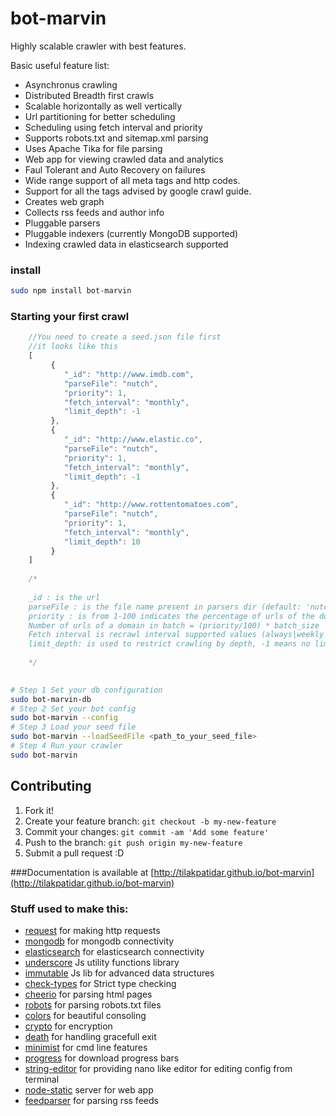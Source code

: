 # bot-marvin

Highly scalable crawler with best features.

Basic useful feature list:

 * Asynchronus crawling
 * Distributed Breadth first crawls
 * Scalable horizontally as well vertically
 * Url partitioning for better scheduling
 * Scheduling using fetch interval and priority
 * Supports robots.txt and sitemap.xml parsing
 * Uses Apache Tika for file parsing
 * Web app for viewing crawled data and analytics
 * Faul Tolerant and Auto Recovery on failures
 * Wide range support of all meta tags and http codes.
 * Support for all the tags advised by google crawl guide.
 * Creates web graph
 * Collects rss feeds and author info
 * Pluggable parsers
 * Pluggable indexers (currently MongoDB supported)
 * Indexing crawled data in elasticsearch supported

### install

```bash
sudo npm install bot-marvin
```

### Starting your first crawl
```javascript
	//You need to create a seed.json file first
    //it looks like this
    [
         {
            "_id": "http://www.imdb.com",
            "parseFile": "nutch",
            "priority": 1,
            "fetch_interval": "monthly",
            "limit_depth": -1 
         },
         {
            "_id": "http://www.elastic.co",
            "parseFile": "nutch",
            "priority": 1,
            "fetch_interval": "monthly",
            "limit_depth": -1 
         },
         {
            "_id": "http://www.rottentomatoes.com",
            "parseFile": "nutch",
            "priority": 1,
            "fetch_interval": "monthly",
            "limit_depth": 10 
         }
    ]
    
    /*
    
    _id : is the url
    parseFile : is the file name present in parsers dir (default: 'nutch')
    priority : is from 1-100 indicates the percentage of urls of the domain in a single crawl job.
    Number of urls of a domain in batch = (priority/100) * batch_size
    Fetch interval is recrawl interval supported values (always|weekly|monthly|yearly) you can add custom time intervals in the config
    limit_depth: is used to restrict crawling by depth, -1 means no limit by depth
    
    */
    
```



```bash
# Step 1 Set your db configuration
sudo bot-marvin-db
# Step 2 Set your bot config
sudo bot-marvin --config 
# Step 3 Load your seed file
sudo bot-marvin --loadSeedFile <path_to_your_seed_file> 
# Step 4 Run your crawler
sudo bot-marvin
```


## Contributing

1. Fork it!
2. Create your feature branch: `git checkout -b my-new-feature`
3. Commit your changes: `git commit -am 'Add some feature'`
4. Push to the branch: `git push origin my-new-feature`
5. Submit a pull request :D

###Documentation is available at [http://tilakpatidar.github.io/bot-marvin](http://tilakpatidar.github.io/bot-marvin)

### Stuff used to make this:

 * [request](https://www.npmjs.com/package/request) for making http requests
 * [mongodb](https://www.npmjs.com/package/mongodb) for mongodb connectivity
 * [elasticsearch](https://www.npmjs.com/package/elasticsearch) for elasticsearch connectivity
 * [underscore](https://www.npmjs.com/package/underscore) Js utility functions library
 * [immutable](https://www.npmjs.com/package/immutable) Js lib for advanced data structures
 * [check-types](https://www.npmjs.com/package/check-types) for Strict type checking
 * [cheerio](https://www.npmjs.com/package/cheerio) for parsing html pages
 * [robots](https://www.npmjs.com/package/robots) for parsing robots.txt files
 * [colors](https://www.npmjs.com/package/colors) for beautiful consoling
 * [crypto](https://www.npmjs.com/package/crypto) for encryption
 * [death](https://www.npmjs.com/package/death) for handling gracefull exit
 * [minimist](https://www.npmjs.com/package/minimist) for cmd line features
 * [progress](https://www.npmjs.com/package/progress) for download progress bars
 * [string-editor](https://www.npmjs.com/package/string-editor) for providing nano like editor for editing config from terminal 
 * [node-static](https://www.npmjs.com/package/node-static) server for web app
 * [feedparser](https://www.npmjs.com/package/feedparser) for parsing rss feeds